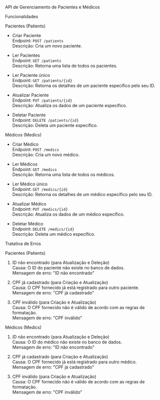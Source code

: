 API de Gerenciamento de Pacientes e Médicos

 Funcionalidades

 Pacientes (Patients)

- Criar Paciente  
  Endpoint: `POST /patients`  
  Descrição: Cria um novo paciente.

- Ler Pacientes  
  Endpoint: `GET /patients`  
  Descrição: Retorna uma lista de todos os pacientes.

- Ler Paciente único  
  Endpoint: `GET /patients/{id}`  
  Descrição: Retorna os detalhes de um paciente específico pelo seu ID.

- Atualizar Paciente  
  Endpoint: `PUT /patients/{id}`  
  Descrição: Atualiza os dados de um paciente específico.

- Deletar Paciente  
  Endpoint: `DELETE /patients/{id}`  
  Descrição: Deleta um paciente específico.



Médicos (Medics)

- Criar Médico  
  Endpoint: `POST /medics`  
  Descrição: Cria um novo médico.

- Ler Médicos  
  Endpoint: `GET /medics`  
  Descrição: Retorna uma lista de todos os médicos.

- Ler Médico único  
  Endpoint: `GET /medics/{id}`  
  Descrição: Retorna os detalhes de um médico específico pelo seu ID.

- Atualizar Médico  
  Endpoint: `PUT /medics/{id}`  
  Descrição: Atualiza os dados de um médico específico.

- Deletar Médico  
  Endpoint: `DELETE /medics/{id}`  
  Descrição: Deleta um médico específico.



 Tratativa de Erros

 Pacientes (Patients)

1. ID não encontrado (para Atualização e Deleção)  
   Causa: O ID do paciente não existe no banco de dados.  
   Mensagem de erro: "ID não encontrado"

2. CPF já cadastrado (para Criação e Atualização)  
   Causa: O CPF fornecido já está registrado para outro paciente.  
   Mensagem de erro: "CPF já cadastrado"

3. CPF inválido (para Criação e Atualização)  
   Causa: O CPF fornecido não é válido de acordo com as regras de formatação.  
   Mensagem de erro: "CPF inválido"

 Médicos (Medics)

1. ID não encontrado (para Atualização e Deleção)  
   Causa: O ID do médico não existe no banco de dados.  
   Mensagem de erro: "ID não encontrado"

2. CPF já cadastrado (para Criação e Atualização)  
   Causa: O CPF fornecido já está registrado para outro médico.  
   Mensagem de erro: "CPF já cadastrado"

3. CPF inválido (para Criação e Atualização)  
   Causa: O CPF fornecido não é válido de acordo com as regras de formatação.  
   Mensagem de erro: "CPF inválido"
